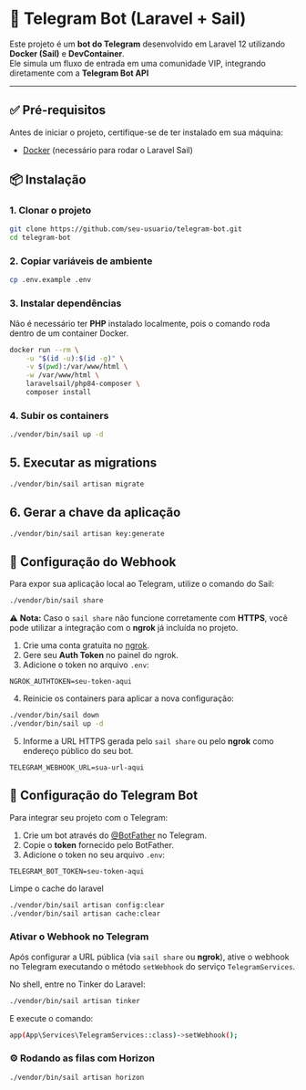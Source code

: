 # 🤖 Telegram Bot (Laravel + Sail)

Este projeto é um **bot do Telegram** desenvolvido em Laravel 12 utilizando **Docker (Sail)** e **DevContainer**.  
Ele simula um fluxo de entrada em uma comunidade VIP, integrando diretamente com a **Telegram Bot API**

---

## ✅ Pré-requisitos

Antes de iniciar o projeto, certifique-se de ter instalado em sua máquina:

- [Docker](https://www.docker.com/get-started) (necessário para rodar o Laravel Sail)

## 📦 Instalação

### 1. Clonar o projeto
```bash
git clone https://github.com/seu-usuario/telegram-bot.git
cd telegram-bot
```

### 2. Copiar variáveis de ambiente
```bash
cp .env.example .env
```

### 3. Instalar dependências

Não é necessário ter **PHP** instalado localmente, pois o comando roda dentro de um container Docker.

```bash
docker run --rm \
    -u "$(id -u):$(id -g)" \
    -v $(pwd):/var/www/html \
    -w /var/www/html \
    laravelsail/php84-composer \
    composer install
```

### 4. Subir os containers
```bash
./vendor/bin/sail up -d
```

## 5. Executar as migrations
```bash
./vendor/bin/sail artisan migrate
```

## 6. Gerar a chave da aplicação
```bash
./vendor/bin/sail artisan key:generate
```

## 🚀 Configuração do Webhook
Para expor sua aplicação local ao Telegram, utilize o comando do Sail:
```bash
./vendor/bin/sail share
```

⚠️ **Nota:** Caso o `sail share` não funcione corretamente com **HTTPS**, você pode utilizar a integração com o **ngrok** já incluída no projeto.  

1. Crie uma conta gratuita no [ngrok](https://dashboard.ngrok.com/login).  
2. Gere seu **Auth Token** no painel do ngrok.  
3. Adicione o token no arquivo `.env`:

```env
NGROK_AUTHTOKEN=seu-token-aqui
```

4. Reinicie os containers para aplicar a nova configuração:

```bash
./vendor/bin/sail down
./vendor/bin/sail up -d
```

5. Informe a URL HTTPS gerada pelo `sail share` ou pelo **ngrok** como endereço público do seu bot.
```env
TELEGRAM_WEBHOOK_URL=sua-url-aqui
```

## 🤖 Configuração do Telegram Bot

Para integrar seu projeto com o Telegram:

1. Crie um bot através do [@BotFather](https://t.me/BotFather) no Telegram.  
2. Copie o **token** fornecido pelo BotFather.  
3. Adicione o token no seu arquivo `.env`:

```env
TELEGRAM_BOT_TOKEN=seu-token-aqui
```

Limpe o cache do laravel
```bash
./vendor/bin/sail artisan config:clear
./vendor/bin/sail artisan cache:clear
```

### Ativar o Webhook no Telegram

Após configurar a URL pública (via `sail share` ou **ngrok**), ative o webhook no Telegram executando o método `setWebhook` do serviço `TelegramServices`.

No shell, entre no Tinker do Laravel:

```bash
./vendor/bin/sail artisan tinker
```

E execute o comando:

```bash
app(App\Services\TelegramServices::class)->setWebhook();
```

### ⚙️ Rodando as filas com Horizon
```bash
./vendor/bin/sail artisan horizon
```